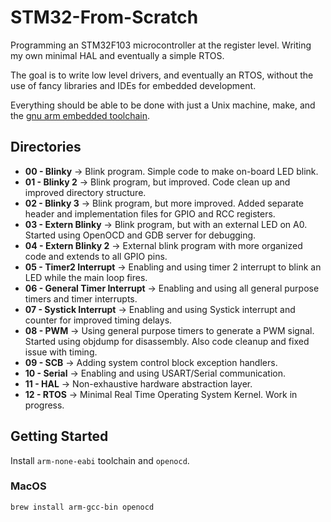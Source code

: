 # STM32-From-Scratch
Programming an STM32F103 microcontroller at the register level. Writing my own minimal HAL and eventually a simple RTOS.

The goal is to write low level drivers, and eventually an RTOS, without the use of fancy libraries and IDEs for embedded development.

Everything should be able to be done with just a Unix machine, make, and the [gnu arm embedded toolchain](https://developer.arm.com/tools-and-software/open-source-software/developer-tools/gnu-toolchain/gnu-rm).

## Directories
* **00 - Blinky** -> Blink program. Simple code to make on-board LED blink.
* **01 - Blinky 2** -> Blink program, but improved. Code clean up and improved directory structure.
* **02 - Blinky 3** -> Blink program, but more improved. Added separate header and implementation files for GPIO and RCC registers.
* **03 - Extern Blinky** -> Blink program, but with an external LED on A0. Started using OpenOCD and GDB server for debugging.
* **04 - Extern Blinky 2** -> External blink program with more organized code and extends to all GPIO pins.
* **05 - Timer2 Interrupt** -> Enabling and using timer 2 interrupt to blink an LED while the main loop fires.
* **06 - General Timer Interrupt** -> Enabling and using all general purpose timers and timer interrupts.
* **07 - Systick Interrupt** -> Enabling and using Systick interrupt and counter for improved timing delays.
* **08 - PWM** -> Using general purpose timers to generate a PWM signal. Started using objdump for disassembly. Also code cleanup and fixed issue with timing.
* **09 - SCB** -> Adding system control block exception handlers.
* **10 - Serial** -> Enabling and using USART/Serial communication.
* **11 - HAL** -> Non-exhaustive hardware abstraction layer.
* **12 - RTOS** -> Minimal Real Time Operating System Kernel. Work in progress.

## Getting Started
Install `arm-none-eabi` toolchain and `openocd`.

### MacOS
```
brew install arm-gcc-bin openocd
```
